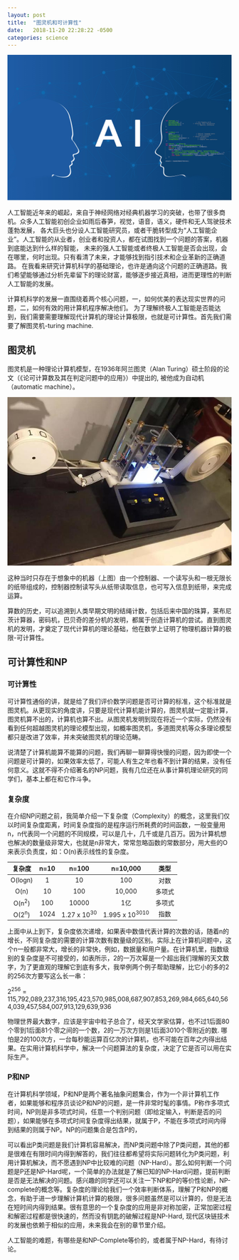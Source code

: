```yaml
---
layout: post
title:  "图灵机和可计算性"
date:   2018-11-20 22:28:22 -0500
categories: science
---
```


![AI](AI.png)

人工智能近年来的崛起，来自于神经网络对经典机器学习的突破，也带了很多商机。众多人工智能初创企业如雨后春笋，视觉，语音，语义，硬件和无人驾驶技术蓬勃发展，
各大巨头也分设人工智能研究员，或者干脆转型成为“人工智能企业”。人工智能的从业者，创业者和投资人，都在试图找到一个问题的答案，机器到底能达到什么样的智能，
未来的强人工智能或者终极人工智能是否会出现，会在哪里，何时出现。只有看清了未来，才能够找到指引技术和企业革新的正确道路。
在我看来研究计算机科学的基础理论，也许是通向这个问题的正确道路。我们希望能够通过分析先辈留下的理论财富，能够逐步接近真相，进而更理性的判断人工智能的发展。

计算机科学的发展一直围绕着两个核心问题，一，如何优美的表达现实世界的问题，二，如何有效的用计算机程序解决他们。
为了理解终极人工智能是否能达到，我们需要需要理解现代计算机的理论计算极限，也就是可计算性。首先我们需要了解图灵机-turing machine.

## 图灵机
图灵机是一种理论计算机模型，在1936年阿兰图灵（Alan Turing）硕士阶段的论文（《论可计算数及其在判定问题中的应用》）中提出的, 被他成为自动机（automatic machine）。

![From Wikipedia](turingmachine.jpg)

这种当时只存在于想象中的机器（上图）由一个控制器、一个读写头和一根无限长的纸带组成的，控制器控制读写头从纸带读取信息，也可写入信息到纸带，来完成运算。

算数的历史，可以追溯到人类早期文明的结绳计数，包括后来中国的珠算，莱布尼茨计算器，密码机，巴贝奇的差分机的发明，都属于创造计算机的尝试。直到图灵机的发明，才奠定了现代计算机的理论基础，他在数学上证明了物理机器计算的极限-可计算性。

## 可计算性和NP

### 可计算性
可计算性通俗的讲，就是给了我们评价数学问题是否可计算的标准，这个标准就是图灵机。从更现实的角度讲，只要是现代计算机能计算的，图灵机就一定能计算，图灵机算不出的，计算机也算不出。从图灵机发明到现在将近一个实际，仍然没有看到任何超越图灵机的理论模型出现，如概率图灵机，多道图灵机等众多理论模型都只是改进了效率，并未突破图灵机的理论范畴。

说清楚了计算机能算不能算的问题，我们再聊一聊算得快慢的问题，因为即使一个问题是可计算的，如果效率太低了，可能人有生之年也看不到计算的结果，没有任何意义。这就不得不介绍著名的NP问题，我有几位还在从事计算机理论研究的同学们，基本上都在和它作斗争。

### 复杂度
在介绍NP问题之前，我简单介绍一下复杂度（Complexity）的概念，这里我们仅以时间复杂度距离，时间复杂度指的是程序运行所耗费的时间函数，一般变量用n，n代表同一个问题的不同规模，可以是几十，几千或是几百万。因为计算机想也解决的数量级非常大，也就是n非常大，常常忽略函数的常数部分，用大些的O来表示负责度，如：O(n)表示线性的复杂度。

|      复杂度      | n=10 | n=100 | n=10,000 |  类型  |
|:----------------:|:----:|:------:|:----------:|:------:|
|      O(logn)     |   1   |    10    |     100       |   对数     |
|       O(n)       |   10   |   100     |    10,000        | 多项式 |
| O(n<sup>2</sup>) |    100  |    10000    |      1亿      | 多项式 |
| O(2<sup>n</sup>) |   1024   |     1.27 x 10<sup>30</sup>   |     1.995 x 10<sup>3010</sup>     |  指数  |

上面中从上到下，复杂度依次递增，如果表中数值代表计算的次数的话，随着n的增长，不同复杂度的需要的计算次数有数量级的区别。实际上在计算机问题中，这个n一般都非常大，增长的非常快，例如，数据量和用户量。在计算机里，指数级别的复杂度是不可接受的，如表所示，2的一万次幂是一个超出我们理解的天文数字，为了更直观的理解它到底有多大，我举例两个例子帮助理解，比它小的多的2的256次方要写这么长一串：

2<sup>256</sup> = 115,792,089,237,316,195,423,570,985,008,687,907,853,269,984,665,640,564,039,457,584,007,913,129,639,936

物理世界最大数字，应该是宇宙中粒子总合了，经天文学家估算，也不过1后面80个零到1后面81个零之间的一个数，2的一万次方则是1后面3010个零附近的数. 哪怕是2的100次方，一台每秒能运算百亿次的计算机，也不可能在百年之内得出结果。在实用计算机科学中，解决一个问题算法的复杂度，决定了它是否可以用在实际生产。

### P和NP

在计算机科学领域，P和NP是两个著名抽象问题集合，作为一个非计算机工作者，如果能够和程序员谈论P和NP的问题，是一件非常时髦的事情。P称作多项式时间，NP则是非多项式时间，任意一个判别问题（即给定输入，判断是否的问题），如果能够在多项式时间复杂度得出结果，就属于P，不能在多项式时间内得到结果的则属于NP。NP的问题集合是包含P的，

可以看出P类问题是我们计算机容易解决，而NP类问题中除了P类问题，其他的都是很难在有限时间内得到解答的，我们往往都希望将实际问题转化为P类问题，利用计算机解决，而不愿遇到NP中比较难的问题（NP-Hard）。那么如何判断一个问题是P还是NP-Hard呢，一个简单的办法就是了解已知的NP-Hard问题，提前判断是否是无法解决的问题。感兴趣的同学还可以关注一下NP和P的等价性论断，NP-complete的概念等。复杂度的理论给我们一个效率判断体系，理解了P和NP的概念，有助于进一步理解计算机计算的极限，很多问题虽然是可以计算的，但是无法在短时间内得到结果。很有意思的一个复杂度的应用是非对称加密，正常加密过程和解密过程都是很快速的，然而没有钥匙的破解过程是NP-Hard, 现代区块链技术的发展也依赖于相似的应用，未来我会在别的章节里介绍。

人工智能的难题，有哪些是和NP-Complete等价的，或者属于NP-Hard，有待讨论。









